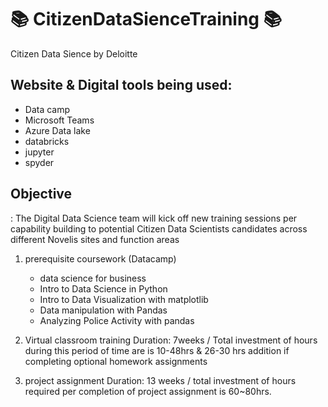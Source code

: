 # :books: CitizenDataSienceTraining :books:
Citizen Data Sience by Deloitte

## Website & Digital tools being used: 
- Data camp
- Microsoft Teams
- Azure Data lake
- databricks
- jupyter
- spyder

## Objective
: The Digital Data Science team will kick off new training sessions per capability building to potential Citizen Data Scientists candidates across different Novelis sites and function areas

1. prerequisite coursework (Datacamp)
    - data science for business
    - Intro to Data Science in Python 
    - Intro to Data Visualization with matplotlib
    - Data manipulation with Pandas
    - Analyzing Police Activity with pandas

2. Virtual classroom training
    Duration: 7weeks / Total investment of hours during this period of time are is 10-48hrs & 26-30 hrs addition if completing optional homework assignments

3. project assignment
    Duration: 13 weeks / total investment of hours required per completion of project assignment is 60~80hrs.

